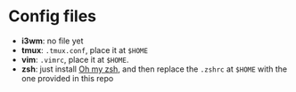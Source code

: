 # Config files

- **i3wm**: no file yet
- **tmux**: `.tmux.conf`, place it at `$HOME`
- **vim**: `.vimrc`, place it at `$HOME`.
- **zsh**: just install [Oh my zsh](https://ohmyz.sh/), and then replace the `.zshrc` at `$HOME` with the one provided in this repo
